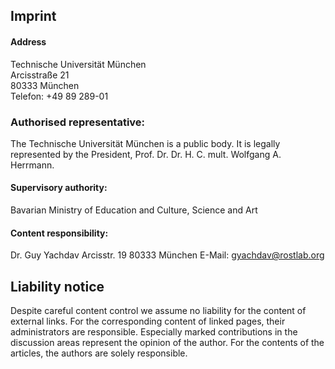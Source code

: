 ## Imprint
#### Address  
Technische Universität München  
Arcisstraße 21  
80333 München  
Telefon: +49 89 289-01

### Authorised representative:
The Technische Universität München is a public body. It is legally represented by the President, Prof. Dr. Dr. H. C. mult. Wolfgang A. Herrmann.

#### Supervisory authority:
Bavarian Ministry of Education and Culture, Science and Art

#### Content responsibility:
Dr. Guy Yachdav
Arcisstr. 19
80333 München
E-Mail: [gyachdav@rostlab.org](mailto:gyachdav@rostlab.org)

## Liability notice
Despite careful content control we assume no liability for the content of external links. For the corresponding content of linked pages, their administrators are responsible. Especially marked contributions in the discussion areas represent the opinion of the author. For the contents of the articles, the authors are solely responsible.
